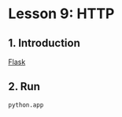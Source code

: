# Lesson 9: HTTP

## 1. Introduction

[Flask](https://flask.palletsprojects.com/en/stable/)

## 2. Run
```
python.app
```
